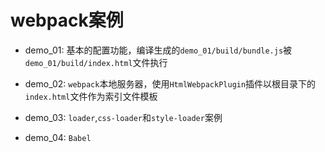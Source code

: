# webpack案例

- demo_01: 基本的配置功能，编译生成的`demo_01/build/bundle.js`被`demo_01/build/index.html`文件执行

- demo_02: `webpack`本地服务器，使用`HtmlWebpackPlugin`插件以根目录下的`index.html`文件作为索引文件模板

- demo_03: `loader`,`css-loader`和`style-loader`案例

- demo_04: `Babel`
